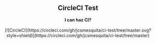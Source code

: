 <h2 align="center">CircleCI Test</h2>
<p align="center">
<strong>I can haz CI?</strong>
<br><br>
[![CircleCI](https://circleci.com/gh/jcsmesquita/ci-test/tree/master.svg?style=shield)](https://circleci.com/gh/jcsmesquita/ci-test/tree/master)
</p>
